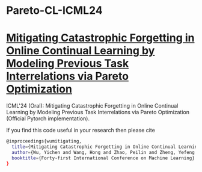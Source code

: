 # Pareto-CL-ICML24

# [Mitigating Catastrophic Forgetting in Online Continual Learning by Modeling Previous Task Interrelations via Pareto Optimization]([https://github.com/WuYichen-97/Meta-Continual-Learning-Revisited-ICLR2024](https://openreview.net/pdf?id=olbTrkWo1D)) 
ICML'24 (Oral): Mitigating Catastrophic Forgetting in Online Continual Learning by Modeling Previous Task Interrelations via Pareto Optimization  (Official Pytorch implementation).  


If you find this code useful in your research then please cite  
```bash
@inproceedings{wumitigating,
  title={Mitigating Catastrophic Forgetting in Online Continual Learning by Modeling Previous Task Interrelations via Pareto Optimization},
  author={Wu, Yichen and Wang, Hong and Zhao, Peilin and Zheng, Yefeng and Wei, Ying and Huang, Long-Kai},
  booktitle={Forty-first International Conference on Machine Learning}
}
``` 
